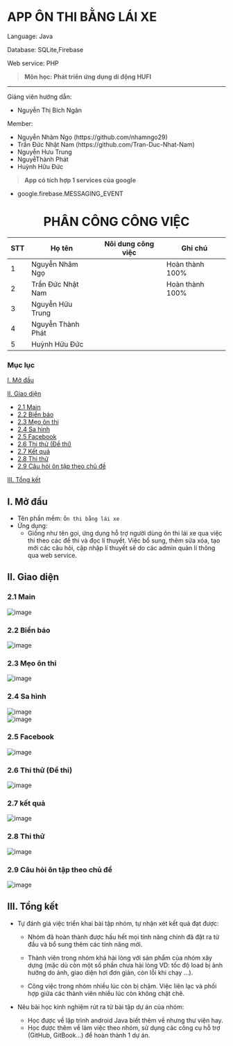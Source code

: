 # APP ÔN THI BẰNG LÁI XE
<p>Language: Java</p>
<p>Database: SQLite,Firebase </p>
<p>Web service: PHP </p>

>**Môn học: Phát triển ứng dụng di động HUFI**

<hr/>
<p>Giảng viên hướng dẫn:</p>
<ul>
  <li>Nguyễn Thị Bích Ngân</li>
</ul>
<p>Member:</p> 
<ul>
  <li>Nguyễn Nhâm Ngọ (https://github.com/nhamngo29)</li>
  <li>Trần Đức Nhật Nam (https://github.com/Tran-Duc-Nhat-Nam)</li>
  <li>Nguyễn Hưu Trung</li>
  <li>NguyễThành Phát</li>
  <li>Huỳnh Hữu Đức</li>
</ul>

> **App có tích hợp 1 services của google**

- google.firebase.MESSAGING_EVENT

<div align="center">

# PHÂN CÔNG CÔNG VIỆC

</div>

| STT | Họ tên  | Nôi dung công việc | Ghi chú |
|--------------|-------|------|-------|
| 1 | Nguyễn Nhâm Ngọ |  | Hoàn thành 100%  |
| 2 | Trần Đức Nhật Nam |  | Hoàn thành 100% |
| 3  | Nguyễn Hữu Trung |  |  |
| 4  | Nguyễn Thành Phát |  |  |
| 5  | Huỳnh Hữu Đức |  |  |
### Mục lục

[I. Mở đầu](#Modau)

[II. Giao diện](#GiaoDien)

- [2.1	Main](#Main)
- [2.2	Biển báo](#BienBao)
- [2.3	Mẹo ôn thi](#MeoOnThi)
- [2.4	Sa hình](#SaHinh)
- [2.5	Facebook](#Facebook)
- [2.6	Thi thử (Đề thi)](#ThiThu)
- [2.7	Kết quả](#KetQua)
- [2.8	Thi thử](#ThiThu)
- [2.9	Câu hỏi ôn tập theo chủ đề](#CauHoiTheoChuDe)

[III. Tổng kết](#TongKet)

<a name="Modau"></a>
## I. Mở đầu
- Tên phần mềm: `Ôn thi bằng lái xe`
- Ứng dụng:
    - Giống như tên gọi, ứng dụng hỗ trợ người dùng ôn thi lái xe qua việc thi theo các đề thi và đọc lí thuyết. Việc bổ sung, thêm sửa xóa, tạo mới các câu hỏi, cập nhập lí thuyết sẽ do các admin quản lí thông qua web service.</br>
<a name="GiaoDien"></a>
## II. Giao diện
<a name="Main"></a>
### 2.1 Main
![image](https://user-images.githubusercontent.com/107678223/236499497-322e2356-6495-44ff-9373-8c2802d5ad15.png)

<a name="BienBao"></a>
### 2.2 Biển báo
![image](https://user-images.githubusercontent.com/107678223/236499799-edf9d85b-6e23-4e00-8834-a4470da721e4.png)

<a name="MeoOnThi"></a>
### 2.3 Mẹo ôn thi
![image](https://user-images.githubusercontent.com/107678223/236499969-9f4aa046-48a3-47c0-b9f8-90f27c0e87c0.png)

<a name="SaHinh"></a>
### 2.4 Sa hình
![image](https://user-images.githubusercontent.com/107678223/236500047-90d1744c-3984-48b8-9454-c0cff479720e.png) <br>
![image](https://user-images.githubusercontent.com/107678223/236500540-4260bc3b-c61b-4769-84e4-c8b8928d694c.png)

<a name="Facebook"></a>
### 2.5 Facebook 
![image](https://user-images.githubusercontent.com/107678223/236500692-050a1f07-07ea-4402-a8a5-babcbccd2825.png)

<a name="ThiThu"></a>
### 2.6 Thi thử (Đề thi)
![image](https://user-images.githubusercontent.com/107678223/236501362-21cedf43-e599-472a-8f1a-1c46a2672c65.png)

<a name="KetQua"></a>
### 2.7 kết quả
![image](https://user-images.githubusercontent.com/107678223/236501467-f0106e29-ce5c-4863-b878-f4d14f0c3cf4.png)

<a name="ThiThu"></a>
### 2.8 Thi thử
![image](https://user-images.githubusercontent.com/107678223/236501603-22dc8fc4-0b46-4714-8f51-1b4d8a9f40a9.png)

### 2.9 Câu hỏi ôn tập theo chủ đề
<a name="CauHoiTheoChuDe"></a>
![image](https://user-images.githubusercontent.com/107678223/236501778-8805853f-f19d-4ac2-a4ae-9af485ac1f8f.png)

## III. Tổng kết
<a name="TongKet"></a>
- Tự đánh giá việc triển khai bài tập nhóm, tự nhận xét kết quả đạt được:

  - Nhóm đã hoàn thành được hầu hết mọi tính năng chính đã đặt ra từ đầu và bổ sung thêm các tính năng mới.

  - Thành viên trong nhóm khá hài lòng với sản phẩm của nhóm xây dựng (mặc dù còn một số phần chưa hài lòng VD: tốc độ load bị ảnh hưởng do ảnh, giao diện hơi đơn giản, còn lỗi khi chạy ...).

  - Công việc trong nhóm nhiều lúc còn bị chậm. Việc liên lạc và phối hợp giữa các thành viên nhiều lúc còn không chặt chẽ.
- Nêu bài học kinh nghiệm rút ra từ bài tập dự án của nhóm:

  - Học được về lập trình android Java biết thêm về nhưng thư viện hay.
  - Học được thêm về làm việc theo nhóm, sử dụng các công cụ hỗ trợ (GitHub, GitBook...) để hoàn thành 1 dự án.
